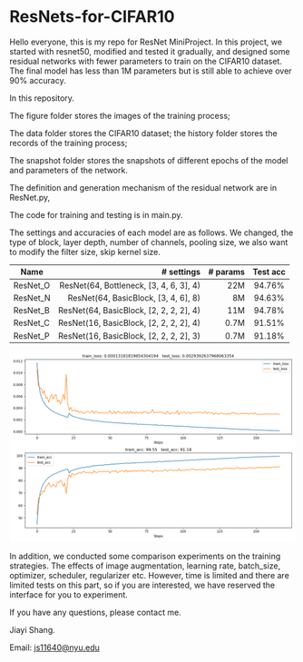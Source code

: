 # ResNets-for-CIFAR10

Hello everyone, this is my repo for ResNet MiniProject. In this project, we started with resnet50, modified and tested it gradually, and designed some residual networks with fewer parameters to train on the CIFAR10 dataset. The final model has less than 1M parameters but is still able to achieve over 90% accuracy.

In this repository.

The figure folder stores the images of the training process; 

The data folder stores the CIFAR10 dataset; the history folder stores the records of the training process; 

The snapshot folder stores the snapshots of different epochs of the model and parameters of the network. 

The definition and generation mechanism of the residual network are in ResNet.py, 

The code for training and testing is in main.py.


The settings and accuracies of each model are as follows. We changed, the type of block, layer depth, number of channels, pooling size, we also want to modify the filter size, skip kernel size.

| Name      | # settings | # params| Test acc |
|-----------|---------:|--------:|:-----------------:|
|ResNet_O   |    ResNet(64, Bottleneck, [3, 4, 6, 3], 4)    | 22M   | 94.76%|
|ResNet_N   |    ResNet(64, BasicBlock, [3, 4, 6], 8)       |  8M   | 94.63%|
|ResNet_B   |    ResNet(64, BasicBlock, [2, 2, 2, 2], 4)    | 11M   | 94.78%|
|ResNet_C   |    ResNet(16, BasicBlock, [2, 2, 2, 2], 4)    | 0.7M  | 91.51%|
|ResNet_P   |    ResNet(16, BasicBlock, [2, 2, 2, 2], 3)    | 0.7M  | 91.18%|

![alt text](https://github.com/Shang-JY/ResNets-for-CIFAR10/blob/main/figure/resnet_P_progress.png)


In addition, we conducted some comparison experiments on the training strategies. The effects of image augmentation, learning rate, batch_size, optimizer, scheduler, regularizer etc. However, time is limited and there are limited tests on this part, so if you are interested, we have reserved the interface for you to experiment.

If you have any questions, please contact me.

Jiayi Shang.

Email: js11640@nyu.edu
